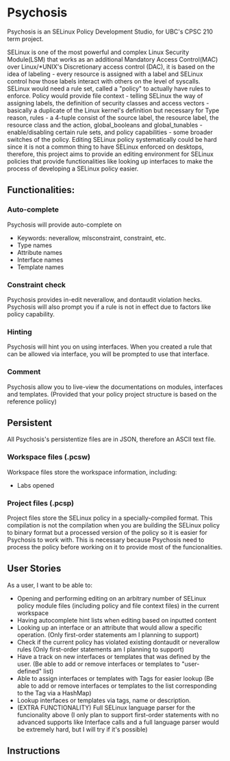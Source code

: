 # Psychosis
Psychosis is an SELinux Policy Development Studio, for UBC's CPSC 210 term project.

SELinux is one of the most powerful and complex Linux Security Module(LSM) that works as an additional Mandatory Access Control(MAC) over Linux/\*UNIX's Discretionary access control (DAC), it is based on the idea of labeling - every resource is assigned with a label and SELinux control how those labels interact with others on the level of syscalls. SELinux would need a rule set, called a "policy" to actually have rules to enforce. Policy would provide file context - telling SELinux the way of assigning labels, the definition of security classes and access vectors - basically a duplicate of the Linux kernel's definition but necessary for Type reason, rules - a 4-tuple consist of the source label, the resource label, the resource class and the action, global_booleans and global_tunables - enable/disabling certain rule sets, and policy capabilities - some broader switches of the policy. Editing SELinux policy systematically could be hard since it is not a common thing to have SELinux enforced on desktops, therefore, this project aims to provide an editing environment for SELinux policies that provide functionalities like looking up interfaces to make the process of developing a SELinux policy easier.
## Functionalities:
### Auto-complete
Psychosis will provide auto-complete on
- Keywords: neverallow, mlsconstraint, constraint, etc.
- Type names
- Attribute names
- Interface names
- Template names
### Constraint check
Psychosis provides in-edit neverallow, and dontaudit violation hecks.
Psychosis will also prompt you if a rule is not in effect due to factors like policy capability.
### Hinting
Psychosis will hint you on using interfaces. When you created a rule that can be allowed via interface, you will be prompted to use that interface.

### Comment
Psychosis allow you to live-view the documentations on modules, interfaces and templates. (Provided that your policy project structure is based on the reference poliicy)

## Persistent 
All Psychosis's persistentize files are in JSON, therefore an ASCII text file.
### Workspace files (.pcsw)
Workspace files store the workspace information, including:
- Labs opened

### Project files (.pcsp)
Project files store the SELinux policy in a specially-compiled format. This compilation is not the compilation when you are building the SELinux policy to binary format but a processed version of the policy so it is easier for Psychosis to work with. This is necessary because Psychosis need to process the policy before working on it to provide most of the funcionalities.

## User Stories

As a user, I want to be able to:
- Opening and performing editing on an arbitrary number of SELinux policy module files (including policy and file context files) in the current workspace
- Having autocomplete hint lists when editing based on inputted content
- Looking up an interface or an attribute that would allow a specific operation. (Only first-order statements am I planning to support)
- Check if the current policy has violated existing dontaudit or neverallow rules (Only first-order statements am I planning to support)
- Have a track on new interfaces or templates that was defined by the user. (Be able to add or remove interfaces or templates to "user-defined" list)
- Able to assign interfaces or templates with Tags for easier lookup (Be able to add or remove interfaces or templates to the list corresponding to the Tag via a HashMap)
- Lookup interfaces or templates via tags, name or description.
- (EXTRA FUNCTIONALITY) Full SELinux language parser for the funcionality above (I only plan to support first-order statements with no advanced supports like Interface calls and a full language parser would be extremely hard, but I will try if it's possible)
## Instructions